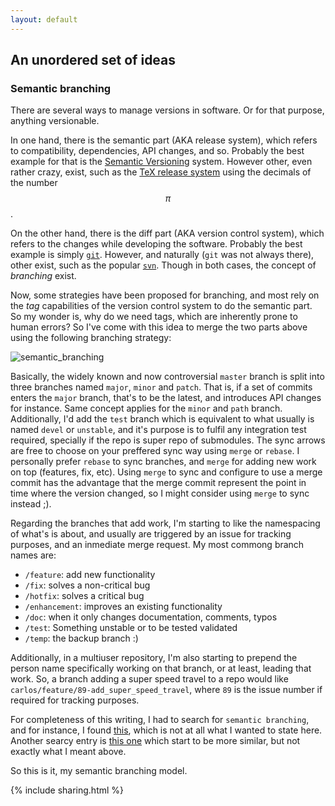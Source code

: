 ```yaml
---
layout: default
---
```


<script type="text/javascript" async
  src="https://cdnjs.cloudflare.com/ajax/libs/mathjax/2.7.7/MathJax.js?config=TeX-MML-AM_CHTML">
</script>

## An unordered set of ideas

### Semantic branching

There are several ways to manage versions in software. Or for that purpose, anything versionable.

In one hand, there is the semantic part (AKA release system), which refers to compatibility, dependencies, API changes, and so. Probably the best example for that is the [Semantic Versioning](https://semver.org/) system. However other, even rather crazy, exist, such as the [TeX release system](http://www.texfaq.org/FAQ-TeXfuture) using the decimals of the number $$\pi$$.

On the other hand, there is the diff part (AKA version control system), which refers to the changes while developing the software. Probably the best example is simply [`git`](https://git-scm.com/). However, and naturally (`git` was not always there), other exist, such as the popular [`svn`](https://subversion.apache.org/). Though in both cases, the concept of _branching_ exist.

Now, some strategies have been proposed for branching, and most rely on the _tag_ capabilities of the version control system to do the semantic part. So my wonder is, why do we need tags, which are inherently prone to human errors? So I've come with this idea to merge the two parts above using the following branching strategy:

![semantic_branching](https://docs.google.com/drawings/d/e/2PACX-1vSfQsK6vIYNlZCu3XWa2fipg9REb_Wtwlo6uNBvCyzH_1vho9ZgxpxL2KcQYKJ5OOCLCinvBrdPorBu/pub?w=1440&h=1080)

Basically, the widely known and now controversial `master` branch is split into three branches named `major`, `minor` and `patch`. That is, if a set of commits enters the `major` branch, that's to be the latest, and introduces API changes for instance. Same concept applies for the `minor` and `path` branch. Additionally, I'd add the `test` branch which is equivalent to what usually is named `devel` or `unstable`, and it's purpose is to fulfil any integration test required, specially if the repo is super repo of submodules. The sync arrows are free to choose on your preffered sync way using `merge` or `rebase`. I personally prefer `rebase` to sync branches, and `merge` for adding new work on top (features, fix, etc). Using `merge` to sync and configure to use a merge commit has the advantage that the merge commit represent the point in time where the version changed, so I might consider using `merge` to sync instead ;).

Regarding the branches that add work, I'm starting to like the namespacing of what's is about, and usually are triggered by an issue for tracking purposes, and an inmediate merge request. My most commong branch names are:

* `/feature`: add new functionality
* `/fix`: solves a non-critical bug
* `/hotfix`: solves a critical bug
* `/enhancement`: improves an existing functionality
* `/doc`: when it only changes documentation, comments, typos
* `/test`: Something unstable or to be tested validated
* `/temp`: the backup branch :)

Additionally, in a multiuser repository, I'm also starting to prepend the person name specifically working on that branch, or at least, leading that work. So, a branch adding a super speed travel to a repo would like `carlos/feature/89-add_super_speed_travel`, where `89` is the issue number if required for tracking purposes.

For completeness of this writing, I had to search for `semantic branching`, and for instance, I found [this](https://dev-cafe.github.io/branching-model/), which is not at all what I wanted to state here. Another searcy entry is [this one](https://medium.com/dipien/git-branching-for-google-play-apps-230b46edccc6) which start to be more similar, but not exactly what I meant above.

So this is it, my semantic branching model.


{% include sharing.html %}
